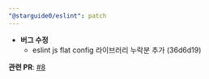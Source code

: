 ```yaml
---
"@starguide0/eslint": patch
---
```


-   **버그 수정**
    -   eslint js flat config 라이브러리 누락분 추가 (36d6d19)

**관련 PR**: [#8](https://github.com/starguide0/npm-regstry/pull/8)
